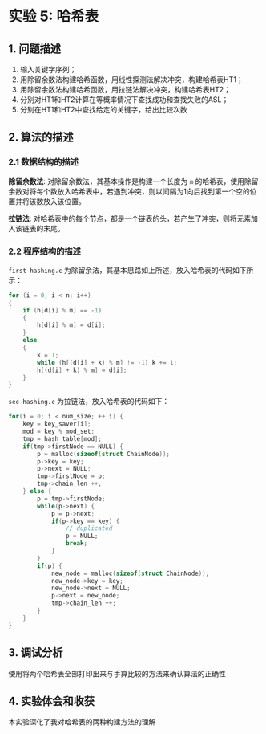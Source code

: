 # 实验 5: 哈希表

## 1. 问题描述

1. 输入关键字序列；
2. 用除留余数法构建哈希函数，用线性探测法解决冲突，构建哈希表HT1；
3. 用除留余数法构建哈希函数，用拉链法解决冲突，构建哈希表HT2；
4. 分别对HT1和HT2计算在等概率情况下查找成功和查找失败的ASL；
5. 分别在HT1和HT2中查找给定的关键字，给出比较次数


## 2. 算法的描述

### 2.1 数据结构的描述

__除留余数法__: 对除留余数法，其基本操作是构建一个长度为 `m` 的哈希表，使用除留余数对将每个数放入哈希表中，若遇到冲突，则以间隔为1向后找到第一个空的位置并将该数放入该位置。

__拉链法__: 对哈希表中的每个节点，都是一个链表的头，若产生了冲突，则将元素加入该链表的末尾。

### 2.2 程序结构的描述

`first-hashing.c` 为除留余法，其基本思路如上所述，放入哈希表的代码如下所示：

```c
for (i = 0; i < n; i++)
{
    if (h[d[i] % m] == -1)
    {
        h[d[i] % m] = d[i];
    }
    else
    {
        k = 1;
        while (h[(d[i] + k) % m] != -1) k += 1;
        h[(d[i] + k) % m] = d[i];
    }
}
```

`sec-hashing.c` 为拉链法，放入哈希表的代码如下：

```c
for(i = 0; i < num_size; ++ i) {
    key = key_saver[i];
    mod = key % mod_set;
    tmp = hash_table[mod];
    if(tmp->firstNode == NULL) {
        p = malloc(sizeof(struct ChainNode));
        p->key = key;
        p->next = NULL;
        tmp->firstNode = p;
        tmp->chain_len ++;
    } else {
        p = tmp->firstNode;
        while(p->next) {
            p = p->next;
            if(p->key == key) {
                // duplicated
                p = NULL;
                break;
            }
        }
        if(p) {
            new_node = malloc(sizeof(struct ChainNode));
            new_node->key = key;
            new_node->next = NULL;
            p->next = new_node;
            tmp->chain_len ++;
        }
    }
}
```

## 3. 调试分析

使用将两个哈希表全部打印出来与手算比较的方法来确认算法的正确性

## 4. 实验体会和收获

本实验深化了我对哈希表的两种构建方法的理解

